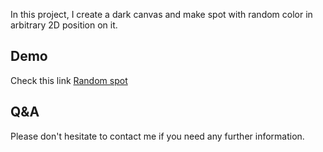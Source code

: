In this project, I create a dark canvas and make spot with random color in arbitrary 2D position on it.

## Demo
Check this link [Random spot](https://shinano42.github.io/p5-practices/random%20spot/src/)






## Q&A
Please don't hesitate to contact me if you need any further information.